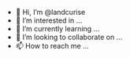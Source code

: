 - 👋 Hi, I’m @landcurise
- 👀 I’m interested in ...
- 🌱 I’m currently learning ...
- 💞️ I’m looking to collaborate on ...
- 📫 How to reach me ...

<!---
landcurise/landcurise is a ✨ special ✨ repository because its `README.md` (this file) appears on your GitHub profile.
You can click the Preview link to take a look at your changes.
--->
